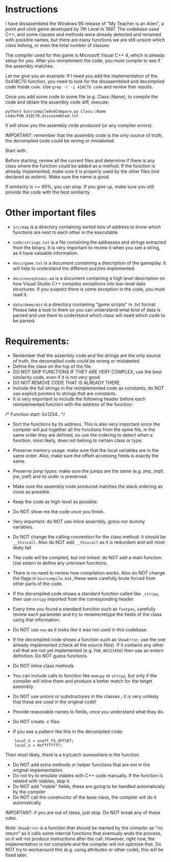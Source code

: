 # Instructions

I have dissasembled the Windows 95 release of "My Teacher is an Alien", a point and click game developed by 7th Level in 1997. The codebase used C++, and some classes and methods were already detected and renamed with possible names, but there are many functions we are still unsure which class belong, or even the total number of classes.

The compiler used for this game is Microsoft Visual C++ 4, which is already setup for you.  After you reimplement the code, you must compile to see if the assembly matches.

Let me give you an example: If I need you add the implementation of the 0x418C70 function, you need to look for the dissasemblied and decompiled code inside `code`. Use `grep -r -i 418C70 code` and review ther results.

Once you add some code to some file (e.g. Class::Name), to compile the code and obtain the assembly code diff, execute:
```
python3 bin/compileAndCompare.py Class::Name code/FUN_418C70.dissasembled.txt
```

It will show you the assembly code produced (or any compiler errors).

IMPORTANT: remember that the assembly code is the only source of truth, the decompiled code could be wrong or mislabeled.

Start with <function>.

Before starting, review all the current files and determine if there is any class where the function could be added as a method. If the function is already implemented, make sure it is properly used by the other files (not declared as extern). Make sure the name is good.

If similarity is >= 90%, you can stop. If you give up, make sure you still provide the code with the best similarity.

# Other important files

* `src/map` is a directory containing sorted lists of address to know which functions are next to each other in the executable.

* `code/strings.txt` is a file containing the addresses and strings extracted from the binary. It is very important to review it when you see a string, as it have valuable information.

* `docs/game.txt` is a document containing a description of the gameplay. It will help to understand the different puzzles implemented.

* `docs/exceptions.md` is a document containing a high level description on how Visual Studio C++ compiles exceptions into low-level data structures. If you suspect there is some exception in the code, you must read it.

* `data/demo/mis` is a directory containing "game scripts" in .txt format. Please take a look to them so you can understand what kind of data is parsed and use them to understand which class will need which code to be parsed.



# Requirements:

* Remember that the assembly code and the strings are the only source of truth, the decompiled code could be wrong or mislabeled.
* Define the class on the top of the file.
* DO NOT SKIP FUNCTIONS IF THEY ARE VERY COMPLEX, use the best similarity code, even if it is not very good.
* DO NOT REMOVE CODE THAT IS ALREADY THERE
* Include the full strings in the reimplemented code as constants, do NOT use explicit pointers to strings that are constants.
* It is very important to include the following header before each reimplemented function with the address of the function:

/* Function start: 0x1234.. */

* Sort the functions by its address. This is also very important since the compiler will put together all the functions from the same file, in the same order they are defined, so use the ordering to detect when a function, most likely, does not belong to certain class or type.

* Preserve memory usage: make sure that the local variables are in the same order. Also, make sure the offset accessing fields is exactly the same.
* Preserve jump types: make sure the jumps are the same (e.g. jmp, jmpf, jne, jnef) and its order is preserved.
* Make sure the assembly code produced matches the stack ordering as close as possible.
* Keep the code as high-level as possible.
* Do NOT show me the code once you finish.
* Very important: do NOT use inline assembly, gotos nor dummy variables.
* Do NOT change the calling convention for the class method: it should be `__thiscall`. Also do NOT add `__thiscall` as it is redundant and will most likely fail
* The code will be compiled, but not linked: do NOT add a main function. Use extern to define any unknown functions.
* There is no need to review how compilation works. Also do NOT change the flags in `bin/compile.bat`, these were carefully brute forced from other parts of the code.
* If the decompiled code shows a standard function called like `_strcpy`, then use `strcpy` imported from the corresponding header.
* Every time you found a standard function such as `fsetpos`, carefully review each parameter and try to rename/retype the fields of the class using that information.
* Do NOT use `new` as it looks like it was not used in this codebase.
* If the decompiled code shows a function such as `ShowError`, use the one already implemented (check all the source files). If it contains any other call that are not yet implemented (e.g. `FUN_00123456`) then use an extern definition. Do NOT guess functions.
* Do NOT inline class methods
* You can include calls to function like `memcpy` or `strcpy`, but only if the compiler will inline them and produce a better match for the target assembly.
* Do NOT use unions or substructures in the classes , it is very unlikely that these are used in the original code!
* Provide reasonable names to fields, once you understand what they do.
* Do NOT create .c files
* If you see a pattern like this in the decompiled code:
```
    local_X = unaff_FS_OFFSET;
    local_u = 0xffffffff;
```
Then most likely, there is a try/catch somewhere in the function.
* Do NOT add extra methods or helper functions that are not in the original implementation.
* Do not try to emulate vtables with C++ code manually. If the function is related with vtables, skip it.
* Do NOT add "vtable" fields, these are going to be handled automatically by the compiler
* Do NOT call the constructor of the base class, the compiler will do it automatically

IMPORTANT: if you are out of ideas, just stop. Do NOT break any of these rules.

Note: `ShowError` is a function that should be marked by the compiler as "no return" as it calls some internal functions that eventualy ends the process, so it will not produce instructions after the call. However, right now, the implementation is not complete and the compiler will not optimize that. Do NOT try to workaround this (e.g. using attributes or other code), this will be fixed later.